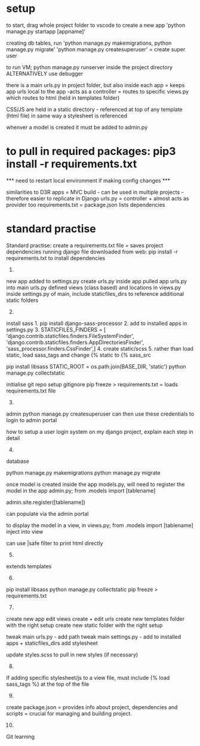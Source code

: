 
# setup
to start, drag whole project folder to vscode
to create a new app 'python manage.py startapp [appname]'

creating db tables, run 'python manage.py makemigrations, python manage.py migrate'
'python manage.py createsuperuser' = create super user

to run VM; python manage.py runserver inside the project directory ALTERNATIVELY use debugger

there is a main urls.py in project folder, but also inside each app = keeps app urls local to the app
	-acts as a controller = routes to specific views.py which routes to html (held in templates folder)

CSS/JS are held in a static directory - referenced at top of any template (html file) in same way a stylesheet is referenced

whenver a model is created it must be added to admin.py


# to pull in required packages: pip3 install -r requirements.txt

*** need to restart local environment if making config changes ***



similarities to D3R
apps = MVC build - can be used in multiple projects - therefore easier to replicate in Django
urls.py = controller + almost acts as provider too
requirements.txt = package.json lists dependencies


# standard practise
Standard practise:
create a requirements.txt file = saves project dependencies
running django file downloaded from web:
pip install -r requirements.txt
to install dependencies



1.
new app
added to settings.py
create urls.py inside app
pulled app urls.py into main urls.py
defined views (class based) and locations in views.py
inside settings.py of main, include staticfiles_dirs to reference additional static folders


2.
install sass
	1. pip install django-sass-processor
	2. add to installed apps in settings.py
	3. STATICFILES_FINDERS = [    'django.contrib.staticfiles.finders.FileSystemFinder',    'django.contrib.staticfiles.finders.AppDirectoriesFinder',    'sass_processor.finders.CssFinder',]
	4. create static/scss
	5. rather than load static, load sass_tags and change {% static to {% sass_src

pip install libsass
STATIC_ROOT = os.path.join(BASE_DIR, 'static')
python manage.py collectstatic

initialise git repo
setup gitignore
pip freeze > requirements.txt = loads requirements.txt file


3.
admin
python manage.py createsuperuser
can then use these credentials to login to admin portal

how to setup a user login system on my django project, explain each step in detail



4.
database

python manage.py makemigrations
python manage.py migrate

once model is created inside the app models.py, will need to register the model in the app admin.py;
from .models import [tablename]

admin.site.register([tablename])

can populate via the admin portal

to display the model in a view, in views.py; from .models import [tablename]
inject into view

can use |safe filter to print html directly


5.
extends templates

6.
pip install libsass
python manage.py collectstatic
pip freeze > requirements.txt


7.
create new app
edit views
create + edit urls
create new templates folder with the right setup
create new static folder with the right setup

tweak main urls.py - add path
tweak main settings.py - add to installed apps + staticfiles_dirs add stylesheet

update styles.scss to pull in new styles (if necessary)

8.
If adding specific stylesheet/js to a view file, must include {% load sass_tags %}
at the top of the file

9.
create package.json = provides info about project, dependencies and scripts = crucial for managing and building project.


10.
Git learning
